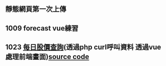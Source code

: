 ## 靜態網頁第一次上傳<br>
## 1009 forecast vue練習<br>
## 1023 <a href="http://140.115.236.71/demo-personal/DD102/web/I1900520/stock/stock.html">每日股價查詢</a>(透過php curl呼叫資料 透過vue處理前端畫面)<a href="https://github.com/jovialhsu/pratice/tree/master/stock">source code</a><br>
